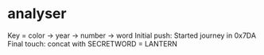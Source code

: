 # analyser
Key = color → year → number → word
Initial push: Started journey in 0x7DA
Final touch: concat with SECRETWORD = LANTERN
